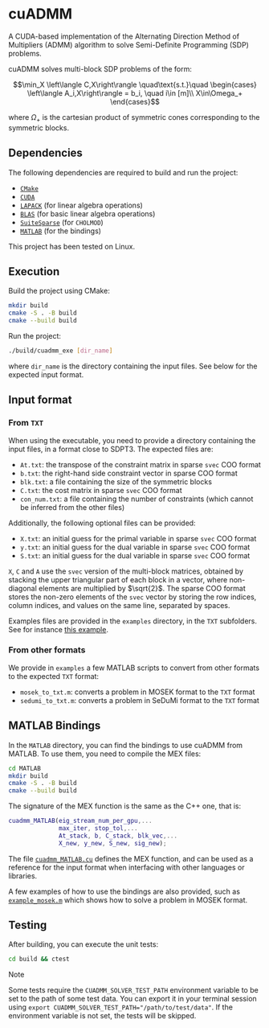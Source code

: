 # cuADMM
A CUDA-based implementation of the Alternating Direction Method of Multipliers (ADMM) algorithm to solve Semi-Definite Programming (SDP) problems.

cuADMM solves multi-block SDP problems of the form:
```math
\min_X \left\langle C,X\right\rangle \quad\text{s.t.}\quad \begin{cases}
        \left\langle A_i,X\right\rangle = b_i, \quad i\in [m]\\
        X\in\Omega_+
    \end{cases}
```
where $\Omega_+$ is the cartesian product of symmetric cones corresponding to the symmetric blocks.

## Dependencies
The following dependencies are required to build and run the project:
- [`CMake`](https://cmake.org/download/)
- [`CUDA`](https://developer.nvidia.com/cuda-downloads)
- [`LAPACK`](https://www.netlib.org/lapack/) (for linear algebra operations)
- [`BLAS`](https://www.netlib.org/blas/) (for basic linear algebra operations)
- [`SuiteSparse`](https://github.com/DrTimothyAldenDavis/SuiteSparse) (for `CHOLMOD`)
- [`MATLAB`](https://www.mathworks.com/products/matlab.html) (for the bindings)

This project has been tested on Linux.

## Execution
Build the project using CMake:
```bash
mkdir build
cmake -S . -B build
cmake --build build
```

Run the project:
```bash
./build/cuadmm_exe [dir_name]
```
where `dir_name` is the directory containing the input files. See below for the expected input format.

## Input format
### From `TXT`
When using the executable, you need to provide a directory containing the input files, in a format close to SDPT3. The expected files are:
- `At.txt`: the transpose of the constraint matrix in sparse `svec` COO format
- `b.txt`: the right-hand side constraint vector in sparse COO format
- `blk.txt`: a file containing the size of the symmetric blocks
- `C.txt`: the cost matrix in sparse `svec` COO format
- `con_num.txt`: a file containing the number of constraints (which cannot be inferred from the other files)

Additionally, the following optional files can be provided:
- `X.txt`: an initial guess for the primal variable in sparse `svec` COO format
- `y.txt`: an initial guess for the dual variable in sparse `svec` COO format
- `S.txt`: an initial guess for the dual variable in sparse `svec` COO format

`X`, `C` and `A` use the `svec` version of the multi-block matrices, obtained by stacking the upper triangular part of each block in a vector, where non-diagonal elements are multiplied by $\sqrt{2}$. The sparse COO format stores the non-zero elements of the `svec` vector by storing the row indices, column indices, and values on the same line, separated by spaces.

Examples files are provided in the `examples` directory, in the `TXT` subfolders. See for instance [this example](examples/SPOT/data/TXT/PlanarHand_N=1_MOMENT).

### From other formats
We provide in `examples` a few MATLAB scripts to convert from other formats to the expected `TXT` format:
- `mosek_to_txt.m`: converts a problem in MOSEK format to the `TXT` format
- `sedumi_to_txt.m`: converts a problem in SeDuMi format to the `TXT` format

## MATLAB Bindings
In the `MATLAB` directory, you can find the bindings to use cuADMM from MATLAB. To use them, you need to compile the MEX files:
```bash
cd MATLAB
mkdir build
cmake -S . -B build
cmake --build build
```
The signature of the MEX function is the same as the C++ one, that is:
```matlab
cuadmm_MATLAB(eig_stream_num_per_gpu,...
              max_iter, stop_tol,...
              At_stack, b, C_stack, blk_vec,...
              X_new, y_new, S_new, sig_new);
```
The file [`cuadmm_MATLAB.cu`](MATLAB/cuadmm_MATLAB.cu) defines the MEX function, and can be used as a reference for the input format when interfacing with other languages or libraries.

A few examples of how to use the bindings are also provided, such as [`example_mosek.m`](MATLAB/example_mosek.m) which shows how to solve a problem in MOSEK format.

## Testing
After building, you can execute the unit tests:
```bash
cd build && ctest
```

> [!NOTE]
> Some tests require the `CUADMM_SOLVER_TEST_PATH` environment variable to be set to the path of some test data. You can  export it in your terminal session using `export CUADMM_SOLVER_TEST_PATH="/path/to/test/data"`. If the environment variable is not set, the tests will be skipped.